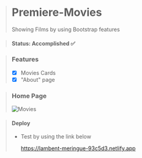 > # Premiere-Movies
> Showing Films by using Bootstrap features

> #### Status: Accomplished ✅

> ### Features
> - [X] Movies Cards
> - [X] "About" page

> ### Home Page
> ![Movies](https://user-images.githubusercontent.com/108962578/231310526-ca19bde4-0b94-4843-9415-4f57eacece41.png)

> #### Deploy
> * Test by using the link below
> 
>   https://lambent-meringue-93c5d3.netlify.app
